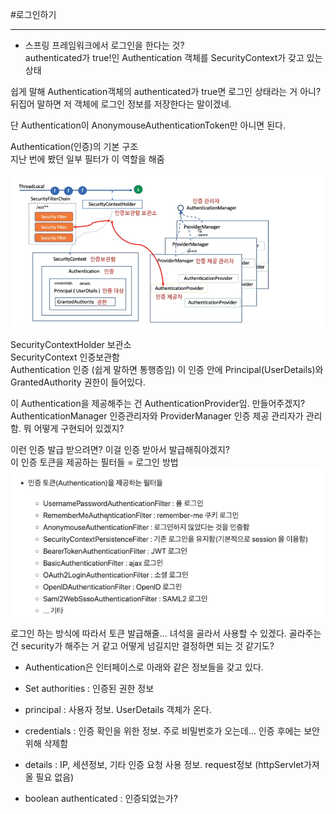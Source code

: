 #로그인하기

---
- 스프링 프레임워크에서 로그인을 한다는 것?   
  authenticated가 true!인 Authentication 객체를 SecurityContext가 갖고 있는 상태  
  
쉽게 말해 Authentication객체의 authenticated가 true면 로그인 상태라는 거 아니?  
뒤집어 말하면 저 객체에 로그인 정보를 저장한다는 말이겠네.

단 Authentication이 AnonymouseAuthenticationToken만 아니면 된다.

Authentication(인증)의 기본 구조   
지난 번에 봤던 일부 필터가 이 역할을 해줌

![img_4.png](img_4.png)


SecurityContextHolder 보관소  
SecurityContext 인증보관함  
Authentication 인증  (쉽게 말하면 통행증임)
이 인증 안에 Principal(UserDetails)와 GrantedAuthority 권한이 들어있다.  


이 Authentication을 제공해주는 건 AuthenticationProvider임. 만들어주겠지?  
AuthenticationManager 인증관리자와 ProviderManager 인증 제공 관리자가 관리함. 뭐 어떻게 구현되어 있겠지?

이런 인증 발급 받으려면? 이걸 인증 받아서 발급해줘야겠지?  
이 인증 토큰을 제공하는 필터들 = 로그인 방법
![img_5.png](img_5.png)

로그인 하는 방식에 따라서 토큰 발급해줄... 녀석을 골라서 사용할 수 있겠다.
골라주는 건 security가 해주는 거 같고 어떻게 넘길지만 결정하면 되는 것 같기도?

- Authentication은 인터페이스로 아래와 같은 정보들을 갖고 있다.

- Set<GrantedAuthority> authorities : 인증된 권한 정보
- principal : 사용자 정보. UserDetails 객체가 온다.
- credentials : 인증 확인을 위한 정보. 주로 비밀번호가 오는데... 인증 후에는 보안 위해 삭제함
- details : IP, 세션정보, 기타 인증 요청 사용 정보. request정보 (httpServlet가져올 필요 없음)
- boolean authenticated : 인증되었는가?